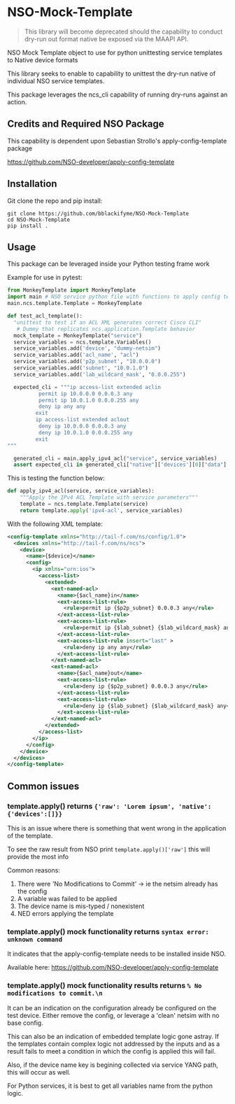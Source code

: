 # NSO-Mock-Template

>This library will become deprecated should the capability to conduct dry-run out format native be exposed via the MAAPI API.


NSO Mock Template object to use for python unittesting service templates to Native device formats

This library seeks to enable to capability to unittest the dry-run native of individual NSO service templates.

This package leverages the ncs_cli capability of running dry-runs against an action.

## Credits and Required NSO Package

This capability is dependent upon Sebastian Strollo's apply-config-template package

https://github.com/NSO-developer/apply-config-template

## Installation

Git clone the repo and pip install:

```shell
git clone https://github.com/bblackifyme/NSO-Mock-Template
cd NSO-Mock-Template
pip install .
```

## Usage

This package can be leveraged inside your Python testing frame work

Example for use in pytest:

```python
from MonkeyTemplate import MonkeyTemplate
import main # NSO service python file with functions to apply config templates
main.ncs.template.Template = MonkeyTemplate

def test_acl_template():
  "unittest to test if an ACL XML generates correct Cisco CLI"
   # Dummy that replicates ncs.application.Template behavior
  mock_template = MonkeyTemplate("service")
  service_variables = ncs.template.Variables()
  service_variables.add('device', "dummy-netsim")
  service_variables.add('acl_name', "acl")
  service_variables.add('p2p_subnet', "10.0.0.0")
  service_variables.add('subnet', "10.0.1.0")
  service_variables.add('lab_wildcard_mask', "0.0.0.255")

  expected_cli = """ip access-list extended aclin
          permit ip 10.0.0.0 0.0.0.3 any
          permit ip 10.0.1.0 0.0.0.255 any
          deny ip any any
         exit
         ip access-list extended aclout
          deny ip 10.0.0.0 0.0.0.3 any
          deny ip 10.0.1.0 0.0.0.255 any
         exit
"""

  generated_cli = main.apply_ipv4_acl("service", service_variables)
  assert expected_cli in generated_cli["native"]['devices'][0]["data"]
```

This is testing the function below:

```python
def apply_ipv4_acl(service, service_variables):
    """Apply the IPv4 ACL Template with service parameters"""
    template = ncs.template.Template(service)
    return template.apply('ipv4-acl', service_variables)
```

With the following XML template:

```XML
<config-template xmlns="http://tail-f.com/ns/config/1.0">
  <devices xmlns="http://tail-f.com/ns/ncs">
    <device>
      <name>{$device}</name>
      <config>
        <ip xmlns="urn:ios">
          <access-list>
            <extended>
              <ext-named-acl>
                <name>{$acl_name}in</name>
                <ext-access-list-rule>
                  <rule>permit ip {$p2p_subnet} 0.0.0.3 any</rule>
                </ext-access-list-rule>
                <ext-access-list-rule>
                  <rule>permit ip {$lab_subnet} {$lab_wildcard_mask} any</rule>
                </ext-access-list-rule>
                <ext-access-list-rule insert="last" >
                  <rule>deny ip any any</rule>
                </ext-access-list-rule>
              </ext-named-acl>
              <ext-named-acl>
                <name>{$acl_name}out</name>
                <ext-access-list-rule>
                  <rule>deny ip {$p2p_subnet} 0.0.0.3 any</rule>
                </ext-access-list-rule>
                <ext-access-list-rule>
                  <rule>deny ip {$lab_subnet} {$lab_wildcard_mask} any</rule>
                </ext-access-list-rule>
              </ext-named-acl>
            </extended>
          </access-list>
        </ip>
      </config>
    </device>
  </devices>
</config-template>
```

## Common issues

### template.apply() returns `{'raw': 'Lorem ipsum', 'native':{'devices':[]}}`

This is an issue where there is something that went wrong in the application of the template.

To see the raw result from NSO print `template.apply()['raw']` this will provide the most info

Common reasons:
  1. There were 'No Modifications to Commit' -> ie the netsim already has the config
  2. A variable was failed to be applied
  3. The device name is mis-typed / nonexistent
  4. NED errors applying the template

### template.apply() mock functionality returns `syntax error: unknown command`

It indicates that the apply-config-template needs to be installed inside NSO.

Available here: https://github.com/NSO-developer/apply-config-template


### template.apply() mock functionality results returns `% No modifications to commit.\n`


It can be an indication on the configuration already be configured on the test device.
Either remove the config, or leverage a 'clean' netsim with no base config.

This can also be an indication of embedded template logic gone astray. If the templates contain complex logic not addressed by the inputs and as a result fails to meet a condition in which the config is applied this will fail.

Also, if the device name key is begining collected via service YANG path, this will occur as well.

For Python services, it is best to get all variables name from the python logic.
